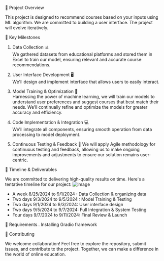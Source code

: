 🚀 Project Overview

This project is designed to recommend courses based on your inputs using ML algorithm. We are committed to building a user interface. The project will evolve iteratively.

 🌟 Key Milestones

1. Data Collection 📊  
   We gathered datasets from educational platforms and stored them in Excel to train our model, ensuring relevant and accurate course recommendations.

2. User Interface Development 🖥  
   We'll design and implement interface that allows users to easily interact.

3. Model Training & Optimization 🤖  
   Harnessing the power of machine learning, we will train our models to understand user preferences and suggest courses that best match their needs. We'll continually refine and optimize the models for greater accuracy and efficiency.

4. Code Implementation & Integration 💻  
   We'll integrate all components, ensuring smooth operation from data processing to model deployment.

5. Continuous Testing & Feedback 🔄
   We will apply Agile methodology for continuous testing and feedback, allowing us to make ongoing improvements and adjustments to ensure our solution remains user-centric.

📅 Timeline & Deliverables

We are committed to delivering high-quality results on time. Here's a tentative timeline for our project:
![image](https://github.com/user-attachments/assets/b8141b91-c4a7-49af-bebb-a0b5d54ac4cb)

-  A week 8/25/2024 to 9/1/2024 : Data Collection & organizing data
-  Two days 9/3/2024 to 9/5/2024 : Model Training & Testing
-  Two days 9/1/2024 to 9/3/2024: User interface design
-  Two days 9/5/2024 to 9/7/2024: Full Integration & System Testing
-  Four days 9/7/2024 to 9/11/2024: Final Review & Launch


📍 Requirements 
       . Installing Gradio framework

🤝 Contributing

We welcome collaboration! Feel free to explore the repository, submit issues, and contribute to the project. Together, we can make a difference in the world of online education.
